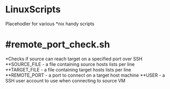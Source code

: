 LinuxScripts
============
Placehodler for various *nix handy scripts

#remote_port_check.sh
====================
*Checks if source can reach target on a specified port over SSH
**SOURCE_FILE - a file containing source hosts lists per line
**TARGET_FILE - a file containing target hosts lists per line
**REMOTE_PORT - a port to connect on a target host machine
**USER - a SSH user account to use when connecting to source VM
